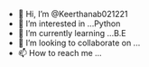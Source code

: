 - 👋 Hi, I’m @Keerthanab021221
- 👀 I’m interested in ...Python
- 🌱 I’m currently learning ...B.E
- 💞️ I’m looking to collaborate on ...
- 📫 How to reach me ...

<!---
Keerthanab021221/Keerthanab021221 is a ✨ special ✨ repository because its `README.md` (this file) appears on your GitHub profile.
You can click the Preview link to take a look at your changes.
--->
